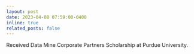 ```yaml
---
layout: post
date: 2023-04-08 07:59:00-0400
inline: true
related_posts: false
---
```


Received Data Mine Corporate Partners Scholarship at Purdue University.
